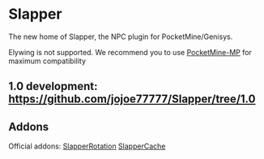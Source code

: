 # Slapper
The new home of Slapper, the NPC plugin for PocketMine/Genisys.

Elywing is not supported. We recommend you to use [PocketMine-MP](https://github.com/pmmp/PocketMine-MP) for maximum compatibility

## 1.0 development: https://github.com/jojoe77777/Slapper/tree/1.0

## Addons

Official addons:
[SlapperRotation](https://github.com/jojoe77777/SlapperRotation)
[SlapperCache](https://github.com/jojoe77777/SlapperCache)
